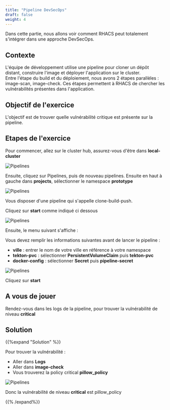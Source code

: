 ```yaml
---
title: "Pipeline DevSecOps"
draft: false
weight: 4
---
```



Dans cette partie, nous allons voir comment RHACS peut totalement s'intégrer dans une approche DevSecOps.


## Contexte


L'équipe de développement utilise une pipeline pour cloner un dépôt distant, construire l'image et déployer l'application sur le cluster.  
Entre l'étape du build et du déploiement, nous avons 2 étapes parallèles : image-scan, image-check.
Ces étapes permettent à RHACS de chercher les vulnérabilités présentes dans l'application.

## Objectif de l'exercice

L'objectif est de trouver quelle vulnérabilité critique est présente sur la pipeline.



## Etapes de l'exercice

Pour commencer, allez sur le cluster hub, assurez-vous d'être dans **local-cluster**

![Pipelines](/OPP-2023-lab-instruction.github.io/images/acm-startconsole.png)

Ensuite, cliquez sur Pipelines, puis de nouveau pipelines.
Ensuite en haut à gauche dans **projects**, sélectionner le namespace **prototype**

![Pipelines](/OPP-2023-lab-instruction.github.io/images/pipeline_menu.png)


Vous disposer d'une pipeline qui s'appelle clone-build-push.

Cliquez sur **start** comme indiqué ci dessous

![Pipelines](/OPP-2023-lab-instruction.github.io/images/start_pipeline.png)

Ensuite, le menu suivant s'affiche :

Vous devez remplir les informations suivantes avant de lancer le pipeline :

- **ville** : entrer le nom de votre ville en référence à votre namespace
- **tekton-pvc** : sélectionner **PersistentVolumeClaim** puis **tekton-pvc**
- **docker-config** : sélectionner **Secret** puis **pipeline-secret**

![Pipelines](/OPP-2023-lab-instruction.github.io/images/pipeline_ville.png)


Cliquez sur **start**

## A vous de jouer

Rendez-vous dans les logs de la pipeline, pour trouver la vulnérabilité de niveau **critical**

## Solution

{{%expand "Solution" %}}

Pour trouver la vulnérabilité :

- Aller dans **Logs**
- Aller dans **image-check**
- Vous trouverez la policy critical **pillow_policy**

![Pipelines](/OPP-2023-lab-instruction.github.io/images/screen_soluce_task.png)

Donc la vulnérabilité de niveau **critical** est pillow_policy


{{% /expand%}}



